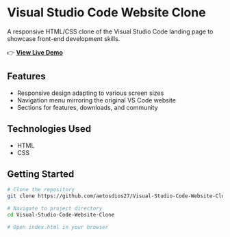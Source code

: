 # Visual Studio Code Website Clone

A responsive HTML/CSS clone of the Visual Studio Code landing page to showcase front-end development skills.

👉 **[View Live Demo](https://aetosdios27.github.io/Visual-Studio-Code-Website-Clone/)**

## Features

- Responsive design adapting to various screen sizes
- Navigation menu mirroring the original VS Code website
- Sections for features, downloads, and community

## Technologies Used

- HTML
- CSS

## Getting Started

```bash
# Clone the repository
git clone https://github.com/aetosdios27/Visual-Studio-Code-Website-Clone.git

# Navigate to project directory
cd Visual-Studio-Code-Website-Clone

# Open index.html in your browser
```
